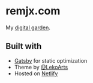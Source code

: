 # remjx.com

My [digital garden](https://maggieappleton.com/garden-history).

## Built with 
- [Gatsby](https://www.gatsbyjs.com/) for static optimization
- Theme by [@LekoArts](https://github.com/LekoArts/gatsby-starter-minimal-blog)
- Hosted on [Netlify](http://netlify.com/)

